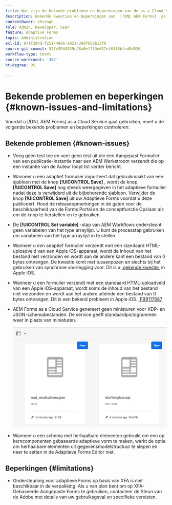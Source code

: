 ```yaml
---
title: Wat zijn de bekende problemen en beperkingen van de as a Cloud Service omgeving van AEM Forms?
description: Bekende kwesties en beperkingen van  [!DNL AEM Forms]  as a Cloud Service milieu.
contentOwner: khsingh
role: Admin, Developer, User
feature: Adaptive Forms
topic: Administration
exl-id: 871f294d-f251-4966-a021-39df65b613f0
source-git-commit: 527c9944929c28a0ef7f3e617ef6185bfed0d536
workflow-type: tm+mt
source-wordcount: '362'
ht-degree: 0%

---
```


# Bekende problemen en beperkingen {#known-issues-and-limitations}

Voordat u [!DNL AEM Forms] as a Cloud Service gaat gebruiken, moet u de volgende bekende problemen en beperkingen controleren:

## Bekende problemen {#known-issues}

* Voeg geen test toe en voer geen test uit die een Aangepast Formulier van een publicatie-instantie naar een AEM Werkstroom verzendt die op een instantie van de Auteur loopt tot verder bericht.

* Wanneer u een adaptief formulier importeert dat gebruikmaakt van een sjabloon met de knop **[!UICONTROL Save]** , wordt de knop **[!UICONTROL Save]** nog steeds weergegeven in het adaptieve formulier nadat deze is verwijderd uit de bijbehorende sjabloon. Verwijder de knop **[!UICONTROL Save]** uit uw Adaptieve Forms voordat u deze publiceert. Houd de releaseopmerkingen in de gaten voor de beschikbaarheid van de Forms Portal en de conceptfunctie Opslaan als om de knop te herstellen en te gebruiken.

* De **[!UICONTROL Set variable]** -stap van AEM Workflows ondersteunt geen variabelen van het type arraylijst. U kunt de processtap gebruiken om variabelen van het type arraylijst in te stellen.

* Wanneer u een adaptief formulier verzendt met een standaard HTML-uploadveld van een Apple iOS-apparaat, wordt de inhoud van het bestand niet verzonden en wordt aan de andere kant een bestand van 0 bytes ontvangen. De kwestie komt met tussenpozen en slechts bij het gebruiken van synchrone voorlegging voor. Dit is a [&#x200B; gekende kwestie &#x200B;](https://feedbackassistant.apple.com/feedback/9117687) in Apple iOS.

* Wanneer u een formulier verzendt met een standaard HTML-uploadveld van een Apple iOS-apparaat, wordt soms de inhoud van het bestand niet verzonden en wordt aan het andere uiteinde een bestand van 0 bytes ontvangen. Dit is een bekend probleem in Apple iOS. [&#x200B; FB9117687 &#x200B;](https://feedbackassistant.apple.com/feedback/9117687)

* AEM Forms as a Cloud Service genereert geen miniaturen voor XDP- en JSON-schemabestanden. De service geeft standaardpictogrammen weer in plaats van miniaturen.

  ![&#x200B; Bekende kwestie van de Miniatuur van Forms &#x200B;](/help/forms/assets/forms-tumbnail-known-issue.png)

* Wanneer u een schema met herhaalbare elementen gebruikt om een op kerncomponenten gebaseerde adaptieve vorm te maken, werkt de optie om herhaalbare elementen uit gegevensmodelstructuur te slepen en neer te zetten in de Adaptieve Forms Editor niet.

## Beperkingen {#limitations}

* Ondersteuning voor adaptieve Forms op basis van XFA is niet beschikbaar in de verpakking. Als u van plan bent om op XFA-Gebaseerde Aangepaste Forms te gebruiken, contacteer de Steun van de Adobe met details van uw gebruiksgeval en specifieke vereisten.

